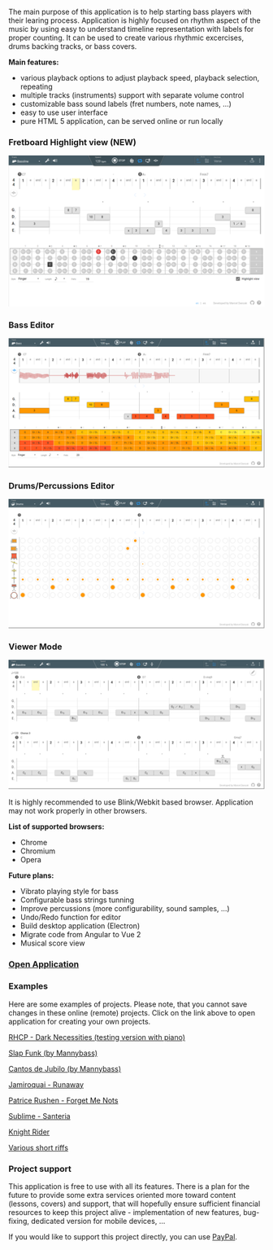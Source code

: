 The main purpose of this application is to help starting bass players with their learing process.
Application is highly focused on rhythm aspect of the music by using easy to understand timeline
representation with labels for proper counting. It can be used to create various rhythmic excercises,
drums backing tracks, or bass covers.

**Main features:**

* various playback options to adjust playback speed, playback selection, repeating
* multiple tracks (instruments) support with separate volume control
* customizable bass sound labels (fret numbers, note names, ...)
* easy to use user interface
* pure HTML 5 application, can be served online or run locally

### Fretboard Highlight view (NEW)
![Section Mode - Highlight view](docs/fretboard.png)

### Bass Editor
![Section Mode - Bass Editation](docs/bass.png)

### Drums/Percussions Editor
![Section Mode - Drums Editation](docs/drums.png)

### Viewer Mode
![Playlist Mode](docs/playlist.png)


It is highly recommended to use Blink/Webkit based browser. Application may not work properly in other browsers.

**List of supported browsers:**

* Chrome
* Chromium
* Opera


**Future plans:**

* Vibrato playing style for bass
* Configurable bass strings tunning
* Improve percussions (more configurability, sound samples, ...)
* Undo/Redo function for editor
* Build desktop application (Electron)
* Migrate code from Angular to Vue 2
* Musical score view


### [Open Application](http://rawgit.com/marcel-dancak/drums-and-bass/master/dist/latest/index.html)

### Examples

Here are some examples of projects. Please note, that you cannot save changes
in these online (remote) projects. Click on the link above to open application
for creating your own projects.

[RHCP - Dark Necessities (testing version with piano)](http://rawgit.com/marcel-dancak/drums-and-bass/master/dist/test/index.html#DarkNecessities)

[Slap Funk (by Mannybass)](http://rawgit.com/marcel-dancak/drums-and-bass/master/dist/latest/index.html#SlapFunk)

[Cantos de Jubilo (by Mannybass)](http://rawgit.com/marcel-dancak/drums-and-bass/master/dist/latest/index.html#Cantos_de_Jubilo)

[Jamiroquai - Runaway](http://rawgit.com/marcel-dancak/drums-and-bass/master/dist/latest/index.html#Jamiroquai-Runaway)

[Patrice Rushen - Forget Me Nots](http://rawgit.com/marcel-dancak/drums-and-bass/master/dist/latest/index.html#PatriceRushen-ForgetMeNots)

[Sublime - Santeria](http://rawgit.com/marcel-dancak/drums-and-bass/master/dist/latest/index.html#Sublime-Santeria)

[Knight Rider](http://rawgit.com/marcel-dancak/drums-and-bass/master/dist/latest/index.html#KnightRider)

[Various short riffs](http://rawgit.com/marcel-dancak/drums-and-bass/master/dist/latest/index.html#Riffs)


### Project support

This application is free to use with all its features. There is a plan for the future to provide
some extra services oriented more toward content (lessons, covers) and support, that will hopefully
ensure sufficient financial resources to keep this project alive - implementation of new features,
bug-fixing, dedicated version for mobile devices, ...

If you would like to support this project directly, you can use [PayPal](https://www.paypal.me/MarcelDancak).
